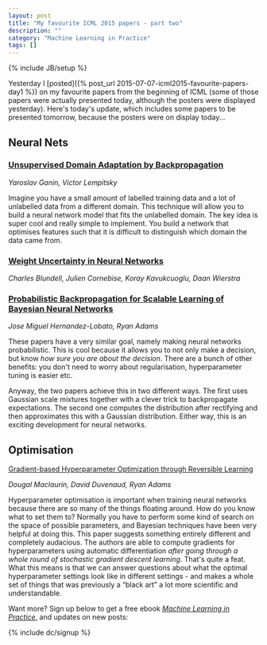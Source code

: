 ```yaml
---
layout: post
title: "My favourite ICML 2015 papers - part two"
description: ""
category: "Machine Learning in Practice"
tags: []
---
```

{% include JB/setup %}

Yesterday I [posted]({% post_url 2015-07-07-icml2015-favourite-papers-day1 %})
on my favourite papers from the beginning of ICML (some of those
papers were actually presented today, although the posters were
displayed yesterday). Here's today's update, which includes some
papers to be presented tomorrow, because the posters were on display
today...

Neural Nets
-----------

### [Unsupervised Domain Adaptation by Backpropagation](http://jmlr.org/proceedings/papers/v37/ganin15.pdf)

*Yaroslav Ganin, Victor Lempitsky*

Imagine you have a small amount of labelled training data and a lot of
unlabelled data from a different domain. This technique will allow you
to build a neural network model that fits the unlabelled domain. The
key idea is super cool and really simple to implement. You build a
network that optimises features such that it is difficult to
distinguish which domain the data came from.
  
### [Weight Uncertainty in Neural Networks](http://jmlr.org/proceedings/papers/v37/blundell15.pdf)

*Charles Blundell, Julien Cornebise, Koray Kavukcuoglu, Daan Wierstra*

### [Probabilistic Backpropagation for Scalable Learning of Bayesian Neural Networks](http://jmlr.org/proceedings/papers/v37/hernandez-lobatoc15.pdf)

*Jose Miguel Hernandez-Lobato, Ryan Adams*

These papers have a very similar goal, namely making neural networks
probabilistic. This is cool because it allows you to not only make a
decision, but know *how sure you are about the decision*. There are a
bunch of other benefits: you don't need to worry about regularisation,
hyperparameter tuning is easier etc.

Anyway, the two papers achieve this in two different ways. The first
uses Gaussian scale mixtures together with a clever trick to
backpropagate expectations. The second one computes the distribution
after rectifying and then approximates this with a Gaussian
distribution. Either way, this is an exciting development for neural
networks.

Optimisation
------------

[Gradient-based Hyperparameter Optimization through Reversible Learning](http://jmlr.org/proceedings/papers/v37/maclaurin15.pdf)

*Dougal Maclaurin, David Duvenaud, Ryan Adams*

Hyperparameter optimisation is important when training neural networks
because there are so many of the things floating around. How do you
know what to set them to? Normally you have to perform some kind of
search on the space of possible parameters, and Bayesian techniques
have been very helpful at doing this. This paper suggests something
entirely different and completely audacious. The authors are able to
compute gradients for hyperparameters using automatic differentiation
*after going through a whole round of stochastic gradient descent
learning*. That's quite a feat. What this means is that we can answer
questions about what the optimal hyperparameter settings look like in
different settings - and makes a whole set of things that was
previously a &ldquo;black art&rdquo; a lot more scientific and
understandable.


Want more? Sign up below to get a free ebook
_[Machine Learning in Practice](/machine-learning-practice.html)_, and
updates on new posts:

{% include dc/signup %}
